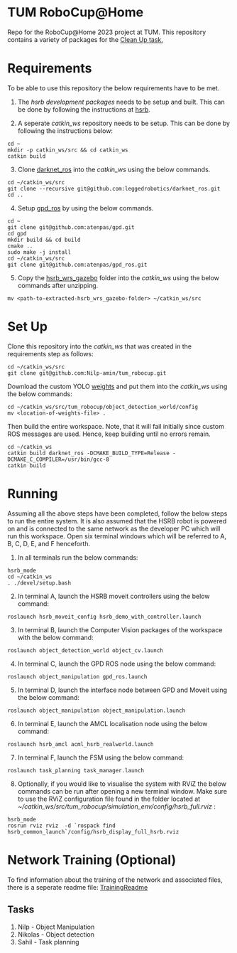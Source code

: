 # TUM RoboCup@Home
Repo for the RoboCup@Home 2023 project at TUM. This repository contains a variety of packages for the [Clean Up task.](https://athome.robocup.org/wp-content/uploads/2022_rulebook.pdf) 

<!-- # Team members
1. Nilp (Matrikel-Nr: 03784634) 
2. Niklas (Matrikel-Nr: 03714848)
3. Sahil (Matrikel-Nr: 03699104) -->

# Requirements
To be able to use this repository the below requirements have to be met.
1. The *hsrb development packages* needs to be setup and built. This can be done by following the instructions at [hsrb](https://docs.hsr.io/hsrb_user_manual_en/howto/pc_install.html).

2. A seperate *catkin_ws* repository needs to be setup. This can be done by following the instructions below:
```
cd ~
mkdir -p catkin_ws/src && cd catkin_ws
catkin build
```
3. Clone [darknet_ros](https://github.com/leggedrobotics/darknet_ros) into the *catkin_ws* using the below commands.
```
cd ~/catkin_ws/src
git clone --recursive git@github.com:leggedrobotics/darknet_ros.git
cd ..
```
4. Setup [gpd_ros](https://github.com/atenpas/gpd_ros) by using the below commands.
```
cd ~
git clone git@github.com:atenpas/gpd.git 
cd gpd
mkdir build && cd build
cmake ..
sudo make -j install
cd ~/catkin_ws/src
git clone git@github.com:atenpas/gpd_ros.git 
```
5. Copy the [hsrb_wrs_gazebo](https://gitlab.lrz.de/robocup-home-ics/tutorials/-/wikis/uploads/T5_fengyi/hsrb_wrs_gazebo.zip) folder into the *catkin_ws* using the below commands after unzipping.
```
mv <path-to-extracted-hsrb_wrs_gazebo-folder> ~/catkin_ws/src
```
# Set Up
Clone this repository into the *catkin_ws* that was created in the requirements step as follows:
```
cd ~/catkin_ws/src
git clone git@github.com:Nilp-amin/tum_robocup.git
```
Download the custom YOLO [weights](https://drive.google.com/file/d/1yZSaTLOWRaDS9rBSHwXwhvXUmixQYYU1/view?usp=sharing) and put them into the *catkin_ws* using the below commands:

```
cd ~/catkin_ws/src/tum_robocup/object_detection_world/config
mv <location-of-weights-file> .
```

Then build the entire workspace. Note, that it will fail initially since custom ROS messages are used. Hence, keep building until no errors remain.

```
cd ~/catkin_ws 
catkin build darknet_ros -DCMAKE_BUILD_TYPE=Release -DCMAKE_C_COMPILER=/usr/bin/gcc-8
catkin build
```

# Running
Assuming all the above steps have been completed, follow the below steps to run the entire system. It is also assumed that the HSRB robot is powered on and is connected to the same network as the developer PC which will run this workspace. Open six terminal windows which will be referred to A, B, C, D, E, and F henceforth.

1. In all terminals run the below commands:
```
hsrb_mode
cd ~/catkin_ws
. ./devel/setup.bash
``` 
2. In terminal A, launch the HSRB moveit controllers using the below command:
```
roslaunch hsrb_moveit_config hsrb_demo_with_controller.launch
```
3. In terminal B, launch the Computer Vision packages of the workspace with the below command:
```
roslaunch object_detection_world object_cv.launch
```
4. In terminal C, launch the GPD ROS node using the below command:
```
roslaunch object_manipulation gpd_ros.launch
```
5. In terminal D, launch the interface node between GPD and Moveit using the below command:
```
roslaunch object_manipulation object_manipulation.launch
```
6. In terminal E, launch the AMCL localisation node using the below command:
```
roslaunch hsrb_amcl acml_hsrb_realworld.launch
```
7. In terminal F, launch the FSM using the below command:
```
roslaunch task_planning task_manager.launch
```
8. Optionally, if you would like to visualise the system with RViZ the below commands can be run after opening a new terminal window. Make sure to use the RViZ configuration file found in the folder located at *~/catkin_ws/src/tum_robocup/simulation_env/config/hsrb_full.rviz* :
```
hsrb_mode
rosrun rviz rviz  -d `rospack find hsrb_common_launch`/config/hsrb_display_full_hsrb.rviz
```


# Network Training (Optional)
To find information about the training of the network and associated files, there is a seperate readme file: [TrainingReadme](./object_detection_world/training/Readme.md)

## Tasks
1. Nilp - Object Manipulation 
2. Nikolas - Object detection
3. Sahil - Task planning

